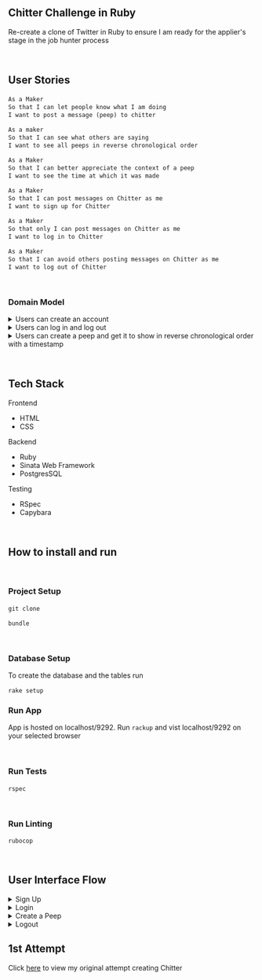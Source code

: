 ## Chitter Challenge in Ruby

Re-create a clone of Twitter in Ruby to ensure I am ready for the applier's stage in the job hunter process

<p>&nbsp;</p>

## User Stories
```
As a Maker
So that I can let people know what I am doing  
I want to post a message (peep) to chitter
```
```
As a maker
So that I can see what others are saying  
I want to see all peeps in reverse chronological order
```
```
As a Maker
So that I can better appreciate the context of a peep
I want to see the time at which it was made
```
```
As a Maker
So that I can post messages on Chitter as me
I want to sign up for Chitter
```
```
As a Maker
So that only I can post messages on Chitter as me
I want to log in to Chitter
```
```
As a Maker
So that I can avoid others posting messages on Chitter as me
I want to log out of Chitter
```
<p>&nbsp;</p>

### Domain Model
<details>
<summary> Users can create an account  </summary>
<br>
<img  src="public/images/chitter_ruby_signup.png">
</details>

<details>
<summary> Users can log in and log out </summary>
<br>
<img src="public/images/ruby_chitter_login_logout.png">
</details>

<details>
<summary> Users can create a peep and get it to show in reverse chronological order with a timestamp </summary>
<br>
<img src="public/images/ruby_chitter_create_show.png">
</details>

<p>&nbsp;</p>

## Tech Stack
Frontend
* HTML
* CSS
  
Backend
* Ruby
* Sinata Web Framework
* PostgresSQL
  
Testing
* RSpec
* Capybara
<p>&nbsp;</p>

## How to install and run

<br>

### Project Setup
```
git clone
```
```
bundle
```
<br>

### Database Setup
To create the database and the tables run
```
rake setup
```
### Run App
App is hosted on localhost/9292. Run ```rackup``` and vist localhost/9292 on your selected browser

<br>

### Run Tests
```
rspec
```
<br>

### Run Linting
```
rubocop
```
<p>&nbsp;</p>

## User Interface Flow
<details>
<summary> Sign Up </summary>
add image here
<br>
</details>

<details>
<summary> Login </summary>
add image here
<br>
</details>

<details>
<summary> Create a Peep </summary>
add image here
show timestamp
<br>
</details>

<details>
<summary> Logout </summary>
add image here
<br>
</details>

## 1st Attempt
Click [here](https://github.com/tiffanyvallo/chitter-challenge) to view my original attempt creating Chitter